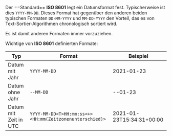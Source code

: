 Der ==Standard== **ISO 8601** legt ein Datumsformat fest. Typischerweise ist dies `YYYY-MM-DD`. Dieses Format hat gegenüber den anderen beiden typischen Formaten `DD-MM-YYYY` und `MM-DD-YYYY` den Vorteil, das es von Text-Sortier-Algorithmen chronologisch sortiert wird.

Es ist damit anderen Formaten immer vorzuziehen.

Wichtige von **ISO 8601** definierten Formate:

| Typ                   | Format            | Beispiel |
| --------------------- | ----------------- | -------- |
| Datum mit Jahr        | `YYYY-MM-DD`      |  2021-01-23        |
| Datum ohne Jahr       | `--MM-DD`         |      --01-23    |
| Datum mit Zeit in UTC | `YYYY-MM-DD<T>HH:mm:ss<+><HH:mm(Zeitzonenunterschied)>` |        2021-01-23T15:34:31+00:00  |
